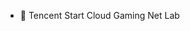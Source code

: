 - 👋 Tencent Start Cloud Gaming Net Lab

<!---
StartNetLab/StartNetLab is a ✨ special ✨ repository because its `README.md` (this file) appears on your GitHub profile.
You can click the Preview link to take a look at your changes.
--->
